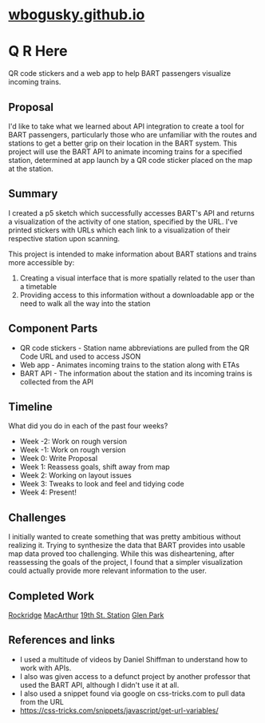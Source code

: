 # [wbogusky.github.io](wbogusky.github.io, "QR HERE")

# Q R Here
QR code stickers and a web app to help BART passengers visualize incoming trains.

## Proposal
I'd like to take what we learned about API integration to create a tool for BART passengers, particularly those who are unfamiliar with the routes and stations to get a better grip on their location in the BART system. This project will use the BART API to animate incoming trains for a specified station, determined at app launch by a QR code sticker placed on the map at the station.

## Summary
I created a p5 sketch which successfully accesses BART's API and returns a visualization of the activity of one station, specified by the URL. I've printed stickers with URLs which each link to a visualization of their respective station upon scanning.

This project is intended to make information about BART stations and trains
more accessible by:
1. Creating a visual interface that is more spatially related to the user than a timetable
2. Providing access to this information without a downloadable app or the need to walk all the way into the station

## Component Parts
- QR code stickers - Station name abbreviations are pulled from the QR Code URL and used to access JSON
- Web app - Animates incoming trains to the station along with ETAs
- BART API - The information about the station and its incoming trains is collected from the API

## Timeline
What did you do in each of the past four weeks?

- Week -2: Work on rough version
- Week -1: Work on rough version
- Week 0: Write Proposal
- Week 1: Reassess goals, shift away from map
- Week 2: Working on layout issues
- Week 3: Tweaks to look and feel and tidying code
- Week 4: Present!

## Challenges
I initially wanted to create something that was pretty ambitious without realizing it. Trying to synthesize the data that BART provides into usable map data proved too challenging. While this was disheartening, after reassessing the goals of the project, I found that a simpler visualization could actually provide more relevant information to the user.

## Completed Work
[Rockridge](https://raw.githubusercontent.com/wbogusky/wbogusky.github.io/master/IMG_4485.PNG "rock")
[MacArthur](https://raw.githubusercontent.com/wbogusky/wbogusky.github.io/master/IMG_4486.PNG "mcar")
[19th St. Station](https://raw.githubusercontent.com/wbogusky/wbogusky.github.io/master/IMG_4488.PNG "19th")
[Glen Park](https://raw.githubusercontent.com/wbogusky/wbogusky.github.io/master/IMG_4489.PNG "glen")

## References and links
- I used a multitude of videos by Daniel Shiffman to understand how to work with APIs.
- I also was given access to a defunct project by another professor that used the BART API, although I didn't use it at all.
- I also used a snippet found via google on css-tricks.com to pull data from the URL
- https://css-tricks.com/snippets/javascript/get-url-variables/
